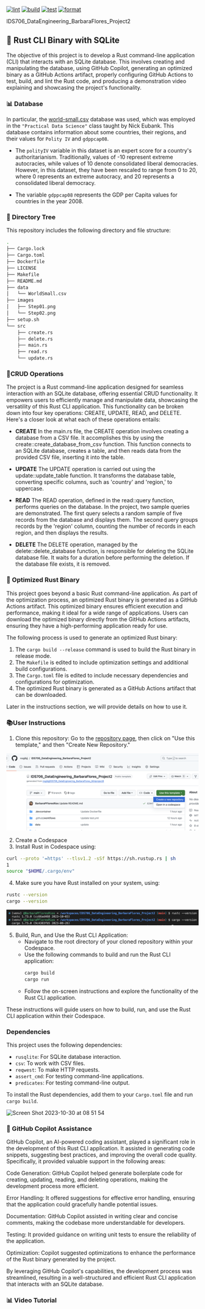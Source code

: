 [![lint](https://github.com/nogibjj/IDS706_DataEngineering_BarbaraFlores_Project2/actions/workflows/lint.yml/badge.svg)](https://github.com/nogibjj/IDS706_DataEngineering_BarbaraFlores_Project2/actions/workflows/lint.yml)
[![build](https://github.com/nogibjj/IDS706_DataEngineering_BarbaraFlores_Project2/actions/workflows/build.yml/badge.svg)](https://github.com/nogibjj/IDS706_DataEngineering_BarbaraFlores_Project2/actions/workflows/build.yml)
[![test](https://github.com/nogibjj/IDS706_DataEngineering_BarbaraFlores_Project2/actions/workflows/test.yml/badge.svg)](https://github.com/nogibjj/IDS706_DataEngineering_BarbaraFlores_Project2/actions/workflows/test.yml)
[![format](https://github.com/nogibjj/IDS706_DataEngineering_BarbaraFlores_Project2/actions/workflows/format.yml/badge.svg)](https://github.com/nogibjj/IDS706_DataEngineering_BarbaraFlores_Project2/actions/workflows/format.yml)


IDS706_DataEngineering_BarbaraFlores_Project2


## 📂 Rust CLI Binary with SQLite

The objective of this project is to develop a Rust command-line application (CLI) that interacts with an SQLite database. This involves creating and manipulating the database, using GitHub Copilot, generating an optimized binary as a GitHub Actions artifact, properly configuring GitHub Actions to test, build, and lint the Rust code, and producing a demonstration video explaining and showcasing the project's functionality.


### 📊 Database

In particular, the [world-small.csv](https://raw.githubusercontent.com/sejdemyr/sejdemyr.github.io/master/r-tutorials/basics/data/world-small.csv) database was used, which was employed in the `"Practical Data Science"` class taught by Nick Eubank. This database contains information about some countries, their regions, and their values for `Polity IV` and `gdppcap08`.

- The `polityIV` variable in this dataset is an expert score for a country's authoritarianism. Traditionally, values of -10 represent extreme autocracies, while values of 10 denote consolidated liberal democracies. However, in this dataset, they have been rescaled to range from 0 to 20, where 0 represents an extreme autocracy, and 20 represents a consolidated liberal democracy.

- The variable `gdppcap08` represents the GDP per Capita values for countries in the year 2008.

### 🌳 Directory Tree
This repository includes the following directory and file structure:

```bash
.
├── Cargo.lock
├── Cargo.toml
├── Dockerfile
├── LICENSE
├── Makefile
├── README.md
├── data
│   └── WorldSmall.csv
├── images
│   ├── Step01.png
│   └── Step02.png
├── setup.sh
└── src
    ├── create.rs
    ├── delete.rs
    ├── main.rs
    ├── read.rs
    └── update.rs
```
### 🔧CRUD Operations

The project is a Rust command-line application designed for seamless interaction with an SQLite database, offering essential CRUD functionality. It empowers users to efficiently manage and manipulate data, showcasing the versatility of this Rust CLI application. This functionality can be broken down into four key operations: CREATE, UPDATE, READ, and DELETE. Here's a closer look at what each of these operations entails:

- **CREATE**
In the main.rs file, the CREATE operation involves creating a database from a CSV file. It accomplishes this by using the create::create_database_from_csv function. This function connects to an SQLite database, creates a table, and then reads data from the provided CSV file, inserting it into the table.

- **UPDATE**
The UPDATE operation is carried out using the update::update_table function. It transforms the database table, converting specific columns, such as 'country' and 'region,' to uppercase.

- **READ**
The READ operation, defined in the read::query function, performs queries on the database. In the project, two sample queries are demonstrated. The first query selects a random sample of five records from the database and displays them. The second query groups records by the 'region' column, counting the number of records in each region, and then displays the results.

- **DELETE**
The DELETE operation, managed by the delete::delete_database function, is responsible for deleting the SQLite database file. It waits for a duration before performing the deletion. If the database file exists, it is removed.


### 🚀 Optimized Rust Binary

This project goes beyond a basic Rust command-line application. As part of the optimization process, an optimized Rust binary is generated as a GitHub Actions artifact. This optimized binary ensures efficient execution and performance, making it ideal for a wide range of applications. Users can download the optimized binary directly from the GitHub Actions artifacts, ensuring they have a high-performing application ready for use.

The following process is used to generate an optimized Rust binary:

1. The `cargo build --release` command is used to build the Rust binary in release mode.
2. The `Makefile` is edited to include optimization settings and additional build configurations.
3. The `Cargo.toml` file is edited to include necessary dependencies and configurations for optimization.
4. The optimized Rust binary is generated as a GitHub Actions artifact that can be downloaded.

Later in the instructions section, we will provide details on how to use it.


### 📚User Instructions

1. Clone this repository:
   Go to the [repository page](https://github.com/nogibjj/IDS706_DataEngineering_BarbaraFlores_Project2/), then click on "Use this template," and then "Create New Repository."

![Step 1: Clone the repository](https://raw.githubusercontent.com/nogibjj/IDS706_DataEngineering_BarbaraFlores_Project2/main/images/Step01.png)


2. Create a Codespace
3. Install Rust in Codespace using:

```bash
curl --proto '=https' --tlsv1.2 -sSf https://sh.rustup.rs | sh
1
source "$HOME/.cargo/env"
```

4. Make sure you have Rust installed on your system, using:
```bash
rustc --version
cargo --version
```
![Step 2: Clone the repository](https://raw.githubusercontent.com/nogibjj/IDS706_DataEngineering_BarbaraFlores_Project2/main/images/Step02.png)


5. Build, Run, and Use the Rust CLI Application:
   - Navigate to the root directory of your cloned repository within your Codespace.
   - Use the following commands to build and run the Rust CLI application:
     ```bash
     cargo build
     cargo run
     ```
   - Follow the on-screen instructions and explore the functionality of the Rust CLI application.


These instructions will guide users on how to build, run, and use the Rust CLI application within their Codespace.


### Dependencies

This project uses the following dependencies:

- `rusqlite`: For SQLite database interaction.
- `csv`: To work with CSV files.
- `reqwest`: To make HTTP requests.
- `assert_cmd`: For testing command-line applications.
- `predicates`: For testing command-line output.


To install the Rust dependencies, add them to your `Cargo.toml` file and run `cargo build`.



![Screen Shot 2023-10-30 at 08 51 54](https://github.com/nogibjj/IDS706_DataEngineering_BarbaraFlores_Project2/assets/143648839/ad2dcb2c-b081-4803-9afe-7e0602171ae9)

### 🤖 GitHub Copilot Assistance
GitHub Copilot, an AI-powered coding assistant, played a significant role in the development of this Rust CLI application. It assisted in generating code snippets, suggesting best practices, and improving the overall code quality. Specifically, it provided valuable support in the following areas:

Code Generation: GitHub Copilot helped generate boilerplate code for creating, updating, reading, and deleting operations, making the development process more efficient.

Error Handling: It offered suggestions for effective error handling, ensuring that the application could gracefully handle potential issues.

Documentation: GitHub Copilot assisted in writing clear and concise comments, making the codebase more understandable for developers.

Testing: It provided guidance on writing unit tests to ensure the reliability of the application.

Optimization: Copilot suggested optimizations to enhance the performance of the Rust binary generated by the project.

By leveraging GitHub Copilot's capabilities, the development process was streamlined, resulting in a well-structured and efficient Rust CLI application that interacts with an SQLite database.

### 📊 Video Tutorial

